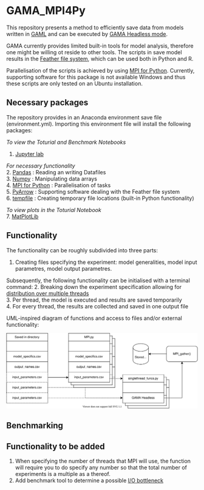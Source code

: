 # GAMA_MPI4Py
This repository presents a method to efficiently save data from models written in [GAML](https://gama-platform.github.io/) and can be executed by [GAMA Headless mode](https://gama-platform.github.io/wiki/Headless). 

GAMA currently provides limited built-in tools for model analysis, therefore one might be willing ot reside to other tools. The scripts in save model results in the [Feather file system](https://arrow.apache.org/docs/python/feather.html), which can be used both in Python and R. 

Parallelisation of the scripts is achieved by using [MPI for Python](https://mpi4py.readthedocs.io/en/stable/). Currently, supporting software for this package is not available Windows and thus these scripts are only tested on an Ubuntu installation. 

## Necessary packages
The repository provides in an Anaconda environment save file (environment.yml). Importing this environment file will install the following packages: 

_To view the Toturial and Benchmark Notebooks_<br/>
1. [Jupyter lab](https://jupyterlab.readthedocs.io/en/latest/)

_For necessary functionality_<br/>
2. [Pandas](https://pandas.pydata.org/docs/) : Reading an writing Datafiles <br/>
3. [Numpy](https://numpy.org/doc/stable/) : Manipulating data arrays<br/>
4. [MPI for Python](https://mpi4py.readthedocs.io/en/stable/) : Parallelisation of tasks<br/>
5. [PyArrow](https://arrow.apache.org/docs/python/) : Supporting software dealing with the Feather file system<br/>
6. [tempfile](https://docs.python.org/3/library/tempfile.html) : Creating temporary file locations (built-in Python functionality)

_To view plots in the Toturial Notebook_<br/>
7. [MatPlotLib](https://matplotlib.org/stable/users/index.html)

## Functionality

The functionality can be roughly subdivided into three parts:<br/>
1. Creating files specifying the experiment: model generalities, model input parametres, model output parametres. 

Subsequently, the following functionality can be initialised with a terminal command: 
2. Breaking down the experiment specification allowing for [distribution over multiple threads](https://en.wikipedia.org/wiki/Parallel_computing)<br/>
3. Per thread, the model is executed and results are saved temporarily<br/>
4. For every thread, the results are collected and saved in one output file<br/>

UML-inspired diagram of functions and access to files and/or external functionality: <br />
 
![funcs](Funcs.svg "Graphical representation")


## Benchmarking 

## Functionality to be added

1. When specifying the number of threads that MPI will use, the function will require you to do specify any number so that the total number of experiments is a multiple as a thereof. 
2. Add benchmark tool to determine a possible [I/O bottleneck](https://cvw.cac.cornell.edu/parallelio/mpi-io-advantages)

